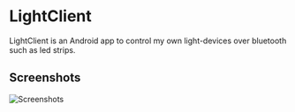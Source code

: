 # LightClient 
LightClient is an Android app to control my own light-devices over bluetooth such as led strips.

## Screenshots
![Screenshots](https://github.com/subreax/LightClient/assets/90556122/606804d7-c460-4e0a-8054-7fc00599e144)
